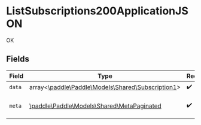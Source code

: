 # ListSubscriptions200ApplicationJSON

OK


## Fields

| Field                                                                                     | Type                                                                                      | Required                                                                                  | Description                                                                               |
| ----------------------------------------------------------------------------------------- | ----------------------------------------------------------------------------------------- | ----------------------------------------------------------------------------------------- | ----------------------------------------------------------------------------------------- |
| `data`                                                                                    | array<[\paddle\Paddle\Models\Shared\Subscription1](../../models/shared/Subscription1.md)> | :heavy_check_mark:                                                                        | N/A                                                                                       |
| `meta`                                                                                    | [\paddle\Paddle\Models\Shared\MetaPaginated](../../models/shared/MetaPaginated.md)        | :heavy_check_mark:                                                                        | Information about this response.                                                          |